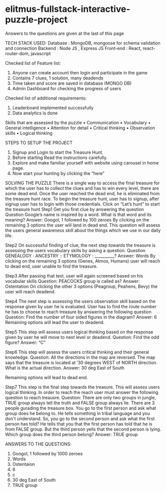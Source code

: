 # elitmus-fullstack-interactive-puzzle-project

Answers to the questions are given at the last of this page

TECH STACK USED: 
Database : MongoDB, mongoose for schema validation and connection
Backend : Node JS , Express JS
Front-end : React, react-router-dom, javascript

Checked list of Feature list:
1. Anyone can create account then login and participate in the game
2. Contains 7 clues, 1 solution, many deadends
3. Time taken and score are saved in database (MONGO DB)
4. Admin Dashboard for checking the progress of users

Checked list of additional requirements:
1. Leaderboard implemented successfully
2. Data analytics is done


Skills that are assessed by the puzzle
•	Communication
•	Vocabulary
•	General intelligence
•	Attention for detail
•	Critical thinking
•	Observation skills
•	Logical thinking

STEPS TO SETUP THE PROJECT
1.	Signup and Login to start the Treasure Hunt.
2.	Before starting Read the instructions carefully.
3.	Explore and make familiar yourself with website using carousel in home page.
4.	Now start your hunting by clicking the “here” 

SOLVING THE PUZZLE
There is a single way to access the final treasure for which the user has to collect the clues and has to win every level, there are some dead end.
Once the user reached the dead end, he is eliminated from the treasure hunt race.
To begin the treasure hunt, user has to signup, after signup user has to login with those credentials.
Click on “Let’s hunt” to start the treasure hunt
Step1
Get you first clue by answering the question 
Question 
Google’s name is inspired by a word. What is that word and its meaning?
Answer: Googol, 1 followed by 100 zeroes
By clicking on the remaining 3 options the user will land in dead end. This question will assess the users general awareness skill about the things which we use in our daily life. 


Step2
 On successful finding of clue, the next step towards the treasure is assessing the users vocabulary skills by asking a question.
Question
GENEALOGY : ANCESTRY :: ETYMOLOGY : __________?
Answer: Words
By clicking on the remaining 3 options (Genes, Atmos, Humans) user will reach to dead end, user unable to find the treasure. 


Step3
After passing that test, user will again screened based on his vocabular skills
Question:
PEACOCKS group is called as?
Answer: Ostentation
On clicking the other 3 options (Peagroup, Peahens, Bevy) the user will reach deadend.


Step4
The next step is assessing the users observation skill based on the response given by user he is evaluated.
User has to find the route number he has to choose to reach treasure by answering the following question
Question:
Find the number of four sided figures in the diagram?
Answer:  6
Remaining options will lead the user to deadend.


Step5
This step will assess users logical thinking based on the response given by user he will move to next level or deadend.
Question: 
Find the odd figure?
Answer: “C”

Step6
This step will assess the users critical thinking and their general knowledge. 
Question:
All the directions in the map are reversed. The map says that the treasure is located at ’30 degrees WEST of NORTH direction. What is the actual direction.
Answer: 30 deg East of South

Remaining options will lead to dead end.


Step7
This step is the final step towards the treasure. This will assess users logical thinking. In order to reach the reach user must answer the following question to reach treausre.
Question:
There are only two groups in jungle, TRUE group always tell the truth and FALSE group always lie. There are 3 people gurading the treasure box. You go to the first person and ask what group does he belong to. He tells something in tribal language and you don't understand. So, you go to the second person and ask what the first person has told? He tells that you that the first person has told that he is from FALSE group. But the third person yells that the second person is lying. Which group does the third person belong?
Answer: TRUE group

ANSWERS TO THE QUESTIONS:

1. Googol, 1 followed by 1000 zeroes
2. Words
3. Ostentaion
4. 6
5. c
6. 30 deg East of South
7. TRUE group



